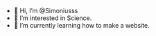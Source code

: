 - 👋 Hi, I’m @Simoniusss
- 👀 I’m interested in Science.
- 🌱 I’m currently learning how to make a website.


<!---
Simoniusss/Simoniusss is a ✨ special ✨ repository because its `README.md` (this file) appears on your GitHub profile.
You can click the Preview link to take a look at your changes.
--->
